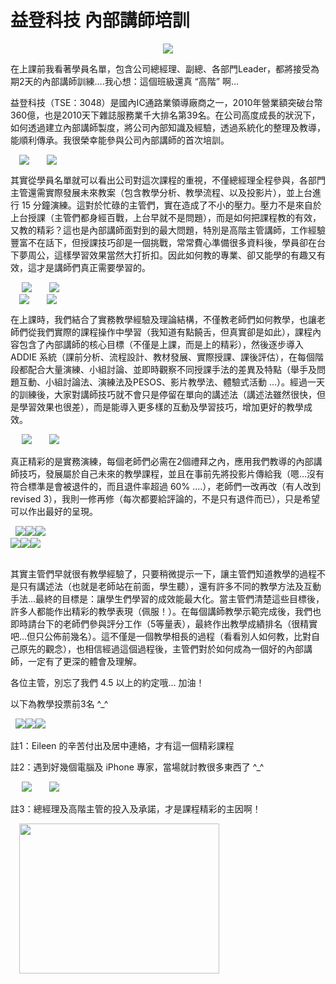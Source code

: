 # 益登科技 內部講師培訓 

<div style="clear: both; text-align: center;"><a href="http://1.bp.blogspot.com/-naZd9Vbdq4c/VhW0F5sS6LI/AAAAAAAAOXA/SXXP2Sfe01s/s1600/image_thumb.png" style="margin-left: 1em; margin-right: 1em;"><img border="0" src="http://1.bp.blogspot.com/-naZd9Vbdq4c/VhW0F5sS6LI/AAAAAAAAOXA/SXXP2Sfe01s/s1600/image_thumb.png"/></a></div>
<p></p>
<div style="clear: both; text-align: center;"></div>
<p>在上課前我看著學員名單，包含公司總經理、副總、各部門Leader，都將接受為期2天的內部講師訓練….我心想：這個班級還真 “高階” 啊…</p>
<p>益登科技（TSE：3048）是國內IC通路業領導廠商之一，2010年營業額突破台幣360億，也是2010天下雜誌服務業千大排名第39名。在公司高度成長的狀況下，如何透過建立內部講師製度，將公司內部知識及經驗，透過系統化的整理及教導，能順利傳承。我很榮幸能參與公司內部講師的首次培訓。<a name="more"></a></p>
<p> <a href="http://2.bp.blogspot.com/-IX7zkWTCyzI/VhW0Jd0_BLI/AAAAAAAAOYQ/jNi8AXuqWPI/s1600/image_thumb_3.png" style="margin-left: 1em; margin-right: 1em; text-align: center;"><img border="0" src="http://2.bp.blogspot.com/-IX7zkWTCyzI/VhW0Jd0_BLI/AAAAAAAAOYQ/jNi8AXuqWPI/s1600/image_thumb_3.png"/></a><a href="http://1.bp.blogspot.com/-K22AGmRpYTE/VhW0JvmbAkI/AAAAAAAAOYY/ONvlz9azefQ/s1600/image_thumb_4.png" style="margin-left: 1em; margin-right: 1em; text-align: center;"><img border="0" src="http://1.bp.blogspot.com/-K22AGmRpYTE/VhW0JvmbAkI/AAAAAAAAOYY/ONvlz9azefQ/s1600/image_thumb_4.png"/></a></p>
<p>其實從學員名單就可以看出公司對這次課程的重視，不僅總經理全程參與，各部門主管還需實際發展未來教案（包含教學分析、教學流程、以及投影片），並上台進行 15 分鐘演練。這對於忙碌的主管們，實在造成了不小的壓力。壓力不是來自於上台授課（主管們都身經百戰，上台早就不是問題），而是如何把課程教的有效，又教的精彩？這也是內部講師面對到的最大問題，特別是高階主管講師，工作經驗豐富不在話下，但授課技巧卻是一個挑戰，常常費心準備很多資料後，學員卻在台下夢周公，這樣學習效果當然大打折扣。因此如何教的專業、卻又能學的有趣又有效，這才是講師們真正需要學習的。</p>
<p> <a href="http://2.bp.blogspot.com/-Y21vm39OEOU/VhW0KGn4M0I/AAAAAAAAOYo/n8HTlUaOD8k/s1600/image_thumb_5.png" style="margin-left: 1em; margin-right: 1em; text-align: center;"><img border="0" src="http://2.bp.blogspot.com/-Y21vm39OEOU/VhW0KGn4M0I/AAAAAAAAOYo/n8HTlUaOD8k/s1600/image_thumb_5.png"/></a><a href="http://4.bp.blogspot.com/-MwtxifjH_N0/VhW0KX-Fz2I/AAAAAAAAOYs/S3wSWl9ii_4/s1600/image_thumb_6.png" style="margin-left: 1em; margin-right: 1em; text-align: center;"><img border="0" src="http://4.bp.blogspot.com/-MwtxifjH_N0/VhW0KX-Fz2I/AAAAAAAAOYs/S3wSWl9ii_4/s1600/image_thumb_6.png"/></a><br/><a href="http://3.bp.blogspot.com/-Fxal7zo3PMI/VhW0Kf4M4lI/AAAAAAAAOYw/u4gdj2ovS8Q/s1600/image_thumb_7.png" style="margin-left: 1em; margin-right: 1em; text-align: center;"><img border="0" src="http://3.bp.blogspot.com/-Fxal7zo3PMI/VhW0Kf4M4lI/AAAAAAAAOYw/u4gdj2ovS8Q/s1600/image_thumb_7.png"/></a><a href="http://1.bp.blogspot.com/-p2Uu4ppE8tM/VhW0K0glivI/AAAAAAAAOY8/OMb_MGLc2eM/s1600/image_thumb_8.png" style="margin-left: 1em; margin-right: 1em; text-align: center;"><img border="0" src="http://1.bp.blogspot.com/-p2Uu4ppE8tM/VhW0K0glivI/AAAAAAAAOY8/OMb_MGLc2eM/s1600/image_thumb_8.png"/></a></p>
<p>在上課時，我們結合了實務教學經驗及理論結構，不僅教老師們如何教學，也讓老師們從我們實際的課程操作中學習（我知道有點饒舌，但真實卻是如此），課程內容包含了內部講師的核心目標（不僅是上課，而是上的精彩），然後逐步導入 ADDIE 系統（課前分析、流程設計、教材發展、實際授課、課後評估），在每個階段都配合大量演練、小組討論、並即時觀察不同授課手法的差異及特點（舉手及問題互動、小組討論法、演練法及PESOS、影片教學法、體驗式活動 …）。經過一天的訓練後，大家對講師技巧就不會只是停留在單向的講述法（講述法雖然很快，但是學習效果也很差），而是能導入更多樣的互動及學習技巧，增加更好的教學成效。</p>
<p> <a href="http://3.bp.blogspot.com/-2EHgbJKI5Bs/VhW0LHV2hhI/AAAAAAAAOZA/5xivIlcOg7c/s1600/image_thumb_9.png" style="margin-left: 1em; margin-right: 1em; text-align: center;"><img border="0" src="http://3.bp.blogspot.com/-2EHgbJKI5Bs/VhW0LHV2hhI/AAAAAAAAOZA/5xivIlcOg7c/s1600/image_thumb_9.png"/></a><a href="http://1.bp.blogspot.com/-2vRfg6s5IDM/VhW0EgbcvwI/AAAAAAAAOWo/6wGnx-XyAdA/s1600/image_thumb_10.png" style="margin-left: 1em; margin-right: 1em; text-align: center;"><img border="0" src="http://1.bp.blogspot.com/-2vRfg6s5IDM/VhW0EgbcvwI/AAAAAAAAOWo/6wGnx-XyAdA/s1600/image_thumb_10.png"/></a></p>
<p>真正精彩的是實務演練，每個老師們必需在2個禮拜之內，應用我們教導的內部講師技巧，發展屬於自己未來的教學課程，並且在事前先將投影片傳給我（嗯…沒有符合標準是會被退件的，而且退件率超過 60% ….），老師們一改再改（有人改到 revised 3），我則一修再修（每次都要給評論的，不是只有退件而已），只是希望可以作出最好的呈現。</p>
<p>  <img border="0" src="http://3.bp.blogspot.com/-5QD3Zr0SEK8/VhW0E0VrCGI/AAAAAAAAOWs/ZcrsmaXJSCg/s1600/image_thumb_11.png"/><img border="0" src="http://2.bp.blogspot.com/-BNIJ9IAoiqY/VhW0F5YVo_I/AAAAAAAAOW4/KEug0WjiOn8/s1600/image_thumb_12.png"/><img border="0" src="http://4.bp.blogspot.com/-et5MKFJnEhY/VhW0FyRMhJI/AAAAAAAAOW8/CaJlrgFh8rQ/s1600/image_thumb_13.png"/><br/><img border="0" src="http://2.bp.blogspot.com/-cIl8cf8dRIw/VhW0GmclvdI/AAAAAAAAOXM/yAM_yisVF-U/s1600/image_thumb_14.png"/><img border="0" src="http://1.bp.blogspot.com/-vQZrXaVgg-k/VhW0GtgXcBI/AAAAAAAAOXQ/P-lJO3Z96j4/s1600/image_thumb_15.png"/><img border="0" src="http://1.bp.blogspot.com/-aP9mgXqYIbQ/VhW0HChxEPI/AAAAAAAAOXY/mo-beNAzYp0/s1600/image_thumb_16.png"/><br/> </p>
<p>其實主管們早就很有教學經驗了，只要稍微提示一下，讓主管們知道教學的過程不是只有講述法（也就是老師站在前面，學生聽），還有許多不同的教學方法及互動手法…最終的目標是：讓學生們學習的成效能最大化。當主管們清楚這些目標後，許多人都能作出精彩的教學表現（佩服！）。在每個講師教學示範完成後，我們也即時請台下的老師們參與評分工作（5等量表），最終作出教學成績排名（很精實吧…但只公佈前幾名）。這不僅是一個教學相長的過程（看看別人如何教，比對自己原先的觀念），也相信經過這個過程後，主管們對於如何成為一個好的內部講師，一定有了更深的體會及理解。</p>
<p>各位主管，別忘了我們 4.5 以上的約定哦… 加油！</p>
<p>以下為教學投票前3名 ^_^</p>
<p>  <img border="0" src="http://2.bp.blogspot.com/-c68mRznYQQ4/VhW0HJNTBmI/AAAAAAAAOXc/jzIkvkTbVRg/s1600/image_thumb_17.png"/><img border="0" src="http://3.bp.blogspot.com/-QFT4DfSUpLI/VhW0HVYjR_I/AAAAAAAAOXg/ZrpNf4Dl4cc/s1600/image_thumb_18.png"/><img border="0" src="http://3.bp.blogspot.com/-dWIIJjIeaBk/VhW0HrN9ZYI/AAAAAAAAOXo/iX1CrDYh5A8/s1600/image_thumb_19.png"/></p>
<p>註1：Eileen 的辛苦付出及居中連絡，才有這一個精彩課程</p>
<p>註2：遇到好幾個電腦及 iPhone 專家，當場就討教很多東西了 ^_^</p>
<p> <a href="http://4.bp.blogspot.com/-ud7rEIVTxtA/VhW0IDaDtmI/AAAAAAAAOX0/Pf6HVXwxMK8/s1600/image_thumb_20.png" style="margin-left: 1em; margin-right: 1em; text-align: center;"><img border="0" src="http://4.bp.blogspot.com/-ud7rEIVTxtA/VhW0IDaDtmI/AAAAAAAAOX0/Pf6HVXwxMK8/s1600/image_thumb_20.png"/></a><a href="http://2.bp.blogspot.com/-z3guMKxMZIg/VhW0IrG-L2I/AAAAAAAAOYI/Yow8f5ZHxjY/s1600/image_thumb_21.png" style="margin-left: 1em; margin-right: 1em; text-align: center;"><img border="0" src="http://2.bp.blogspot.com/-z3guMKxMZIg/VhW0IrG-L2I/AAAAAAAAOYI/Yow8f5ZHxjY/s1600/image_thumb_21.png"/></a></p>
<p>註3：總經理及高階主管的投入及承諾，才是課程精彩的主因啊！</p>
<div></div>
<div><a href="http://2.bp.blogspot.com/-LPoNQkh9ZXo/VhW0Jfczc9I/AAAAAAAAOYU/0IlsYtaRAn0/s1600/image_thumb_22.png" style="margin-left: 1em; margin-right: 1em; text-align: center;"><img border="0" height="240" src="http://2.bp.blogspot.com/-LPoNQkh9ZXo/VhW0Jfczc9I/AAAAAAAAOYU/0IlsYtaRAn0/s320/image_thumb_22.png" width="320"/></a></div>
